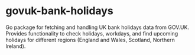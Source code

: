 # govuk-bank-holidays
Go package for fetching and handling UK bank holidays data from GOV.UK. Provides functionality to check holidays, workdays, and find upcoming holidays for different regions (England and Wales, Scotland, Northern Ireland).

